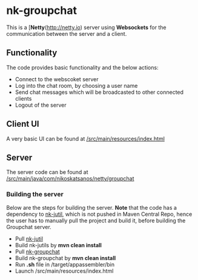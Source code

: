# nk-groupchat

This is a [__Netty__\(http://netty.io) server using __Websockets__ for the communication between the server and a client.

## Functionality

The code provides basic functionality and the below actions:

* Connect to the webscoket server
* Log into the chat room, by choosing a user name
* Send chat messages which will be broadcasted to other connected clients
* Logout of the server

## Client UI

A very basic UI can be found at [/src/main/resources/index.html](https://github.com/nikkatsa/nk-groupchat/blob/master/src/main/resources/index.html)

## Server

The server code can be found at [/src/main/java/com/nikoskatsanos/netty/groupchat](https://github.com/nikkatsa/nk-groupchat/tree/master/src/main/java/com/nikoskatsanos/netty/groupchat)

### Building the server

Below are the steps for building the server. __Note__ that the code has a dependency to [nk-jutil](https://github.com/nikkatsa/nk-jutil), which is not pushed in Maven Central Repo, hence the user has to manually pull the project and build it, before building the Groupchat server.

* Pull [nk-jutil](https://github.com/nikkatsa/nk-jutil)
* Build nk-jutils by __mvn clean install__
* Pull [nk-groupchat](https://github.com/nikkatsa/nk-groupchat)
* Build nk-groupchat by __mvn clean install__
* Run __.sh__ file in /target/appassembler/bin
* Launch /src/main/resources/index.html
